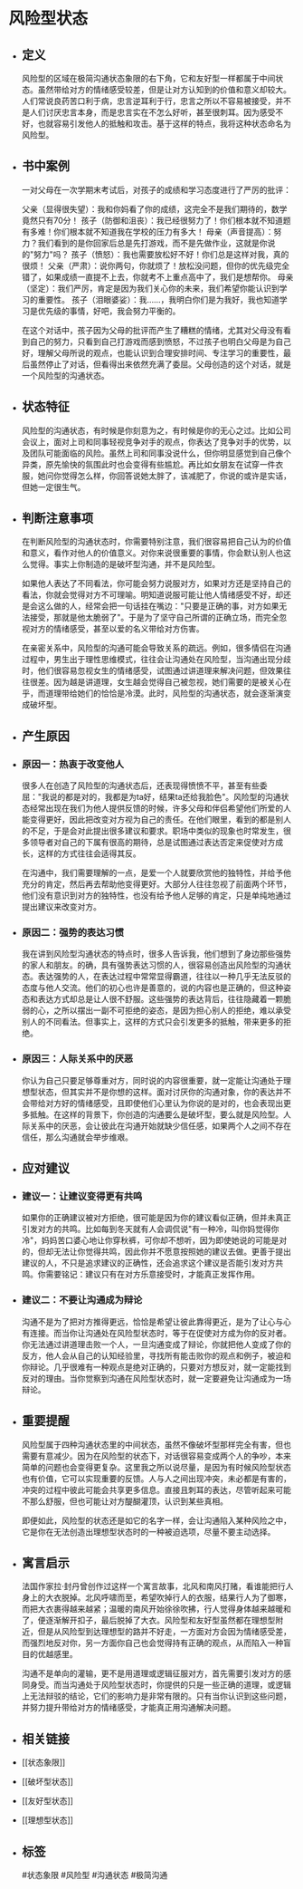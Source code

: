 # 风险型状态
- ## 定义
  风险型的区域在极简沟通状态象限的右下角，它和友好型一样都属于中间状态。虽然带给对方的情绪感受较差，但是让对方认知到的价值和意义却较大。人们常说良药苦口利于病，忠言逆耳利于行，忠言之所以不容易被接受，并不是人们讨厌忠言本身，而是忠言实在不怎么好听，甚至很刺耳。因为感受不好，也就容易引发他人的抵触和攻击。基于这样的特点，我将这种状态命名为风险型。
- ## 书中案例
  一对父母在一次学期末考试后，对孩子的成绩和学习态度进行了严厉的批评：
  
  父亲（显得很失望）：我和你妈看了你的成绩，这完全不是我们期待的，数学竟然只有70分！
  孩子（防御和沮丧）：我已经很努力了！你们根本就不知道题有多难！你们根本就不知道我在学校的压力有多大！
  母亲（声音提高）：努力？我们看到的是你回家后总是先打游戏，而不是先做作业，这就是你说的"努力"吗？
  孩子（愤怒）：我也需要放松好不好！你们总是这样对我，真的很烦！
  父亲（严肃）：说你两句，你就烦了！放松没问题，但你的优先级完全错了，如果成绩一直提不上去，你就考不上重点高中了，我们是想帮你。
  母亲（坚定）：我们严厉，肯定是因为我们关心你的未来，我们希望你能认识到学习的重要性。
  孩子（泪眼婆娑）：我……，我明白你们是为我好，我也知道学习是优先级的事情，好吧，我会努力平衡的。
  
  在这个对话中，孩子因为父母的批评而产生了糟糕的情绪，尤其对父母没有看到自己的努力，只看到自己打游戏而感到愤怒，不过孩子也明白父母是为自己好，理解父母所说的观点，也能认识到合理安排时间、专注学习的重要性，最后虽然停止了对话，但看得出来依然充满了委屈。父母创造的这个对话，就是一个风险型的沟通状态。
- ## 状态特征
  风险型的沟通状态，有时候是你刻意为之，有时候是你的无心之过。比如公司会议上，面对上司和同事轻视竞争对手的观点，你表达了竞争对手的优势，以及团队可能面临的风险。虽然上司和同事没说什么，但你明显感觉到自己像个异类，原先愉快的氛围此时也会变得有些尴尬。再比如女朋友在试穿一件衣服，她问你觉得怎么样，你回答说她太胖了，该减肥了，你说的或许是实话，但她一定很生气。
- ## 判断注意事项
  在判断风险型的沟通状态时，你需要特别注意，我们很容易把自己认为的价值和意义，看作对他人的价值意义。对你来说很重要的事情，你会默认别人也这么觉得。事实上你制造的是破坏型沟通，并不是风险型。
  
  如果他人表达了不同看法，你可能会努力说服对方，如果对方还是坚持自己的看法，你就会觉得对方不可理喻。明知道说服可能让他人情绪感受不好，却还是会这么做的人，经常会把一句话挂在嘴边："只要是正确的事，对方如果无法接受，那就是他太脆弱了"。于是为了坚守自己所谓的正确立场，而完全忽视对方的情绪感受，甚至以爱的名义带给对方伤害。
  
  在亲密关系中，风险型的沟通可能会导致关系的疏远。例如，很多情侣在沟通过程中，男生出于理性思维模式，往往会让沟通处在风险型，当沟通出现分歧时，他们很容易忽视女生的情绪感受，试图通过讲道理来解决问题，但效果往往很差。因为越是讲道理，女生越会觉得自己被忽视，她们需要的是被关心在乎，而道理带给她们的恰恰是冷漠。此时，风险型的沟通状态，就会逐渐演变成破坏型。
- ## 产生原因
- ### 原因一：热衷于改变他人
  很多人在创造了风险型的沟通状态后，还表现得愤愤不平，甚至有些委屈："我说的都是对的，我都是为ta好，结果ta还给我脸色"。风险型的沟通状态经常出现在我们为他人提供反馈的时候，许多父母和伴侣希望他们所爱的人能变得更好，因此把改变对方视为自己的责任。在他们眼里，看到的都是别人的不足，于是会对此提出很多建议和要求。职场中类似的现象也时常发生，很多领导者对自己的下属有很高的期待，总是试图通过表达否定来促使对方成长，这样的方式往往会适得其反。
  
  在沟通中，我们需要理解的一点，是爱一个人就要欣赏他的独特性，并给予他充分的肯定，然后再去帮助他变得更好。大部分人往往忽视了前面两个环节，他们没有意识到对方的独特性，也没有给予他人足够的肯定，只是单纯地通过提出建议来改变对方。
- ### 原因二：强势的表达习惯
  我在讲到风险型沟通状态的特点时，很多人告诉我，他们想到了身边那些强势的家人和朋友。的确，具有强势表达习惯的人，很容易创造出风险型的沟通状态。表达强势的人，在表达过程中常常显得霸道，往往以一种几乎无法反驳的态度与他人交流。他们的初心也许是善意的，说的内容也是正确的，但这种姿态和表达方式却总是让人很不舒服。这些强势的表达背后，往往隐藏着一颗脆弱的心，之所以摆出一副不可拒绝的姿态，是因为担心别人的拒绝，难以承受别人的不同看法。但事实上，这样的方式只会引发更多的抵触，带来更多的拒绝。
- ### 原因三：人际关系中的厌恶
  你认为自己只要足够尊重对方，同时说的内容很重要，就一定能让沟通处于理想型状态，但其实并不是你想的这样。面对讨厌你的沟通对象，你的表达并不会带给对方好的情绪感受，且即使他们心里认为你说的是对的，也会表现出更多抵触。在这样的背景下，你创造的沟通要么是破坏型，要么就是风险型。人际关系中的厌恶，会让彼此在沟通开始就缺少信任感，如果两个人之间不存在信任，那么沟通就会举步维艰。
- ## 应对建议
- ### 建议一：让建议变得更有共鸣
  如果你的正确建议被对方拒绝，很可能是因为你的建议看似正确，但并未真正引发对方的共鸣。比如每到冬天就有人会调侃说"有一种冷，叫你妈觉得你冷"，妈妈苦口婆心地让你穿秋裤，可你却不想听，因为即使她说的可能是对的，但却无法让你觉得共鸣，因此你并不愿意按照她的建议去做。更善于提出建议的人，不只是追求建议的正确性，还会追求这个建议是否能引发对方共鸣。你需要铭记：建议只有在对方乐意接受时，才能真正发挥作用。
- ### 建议二：不要让沟通成为辩论
  沟通不是为了把对方推得更远，恰恰是希望让彼此靠得更近，是为了让心与心有连接。而当你让沟通处在风险型状态时，等于在促使对方成为你的反对者。你无法通过讲道理击败一个人，一旦沟通变成了辩论，你就把他人变成了你的反方，他人会从自己的认知经验里，寻找所有能击败你的观点和例子，被迫和你辩论。几乎很难有一种观点是绝对正确的，只要对方想反对，就一定能找到反对的理由。当你觉察到沟通在风险型状态时，就一定要避免让沟通成为一场辩论。
- ## 重要提醒
  风险型属于四种沟通状态里的中间状态，虽然不像破坏型那样完全有害，但也需要有意减少。因为在风险型的状态下，对话很容易变成两个人的争吵，本来简单的问题也会变得更复杂。这里我之所以说尽量，是因为有时候风险型状态也有价值，它可以实现重要的反馈。人与人之间出现冲突，未必都是有害的，冲突的过程中彼此可能会共享更多信息。直接且刺耳的表达，尽管听起来可能不那么舒服，但也可能让对方醍醐灌顶，认识到某些真相。
  
  即便如此，风险型的状态还是如它的名字一样，会让沟通陷入某种风险之中，它是你在无法创造出理想型状态时的一种被迫选项，尽量不要主动选择。
- ## 寓言启示
  法国作家拉·封丹曾创作过这样一个寓言故事，北风和南风打赌，看谁能把行人身上的大衣脱掉。北风呼啸而至，希望吹掉行人的衣服，结果行人为了御寒，而把大衣裹得越来越紧；温暖的南风开始徐徐吹拂，行人觉得身体越来越暖和了，便逐渐解开扣子，最后脱掉了大衣。风险型和友好型虽然都在理想型附近，但是从风险型到达理想型的路并不好走，一方面对方会因为情绪感受差，而强烈地反对你，另一方面你自己也会觉得持有正确的观点，从而陷入一种盲目的优越感里。
  
  沟通不是单向的灌输，更不是用道理或逻辑征服对方，首先需要引发对方的感同身受。而当沟通处于风险型状态时，你提供的只是一些正确的道理，或逻辑上无法辩驳的结论，它们的影响力是非常有限的。只有当你认识到这些问题，并努力提升带给对方的情绪感受，才能真正用沟通解决问题。
- ## 相关链接
- [[状态象限]]
- [[破坏型状态]]
- [[友好型状态]]
- [[理想型状态]]
- ## 标签
  #状态象限 #风险型 #沟通状态 #极简沟通